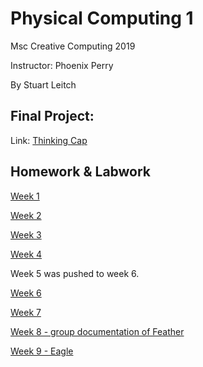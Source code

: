 # Physical Computing 1

Msc Creative Computing 2019

Instructor: Phoenix Perry

By Stuart Leitch 

## Final Project:
Link: [Thinking Cap](https://github.com/Toruitas/thinkingcap)

## Homework & Labwork
[Week 1](https://github.com/Toruitas/pcomp/tree/master/wk01)

[Week 2](https://github.com/Toruitas/pcomp/tree/master/wk02)

[Week 3](https://github.com/Toruitas/pcomp/tree/master/wk03)

[Week 4](https://github.com/Toruitas/pcomp/tree/master/wk04)

Week 5 was pushed to week 6.

[Week 6](https://github.com/Toruitas/pcomp/tree/master/wk06)

[Week 7](https://github.com/Toruitas/pcomp/tree/master/wk07)

[Week 8 - group documentation of Feather](https://github.com/phoenixperry/cci-ual-pcomp/tree/master/week08/feather_docs)

[Week 9 - Eagle](https://github.com/Toruitas/pcomp/tree/master/wk09)